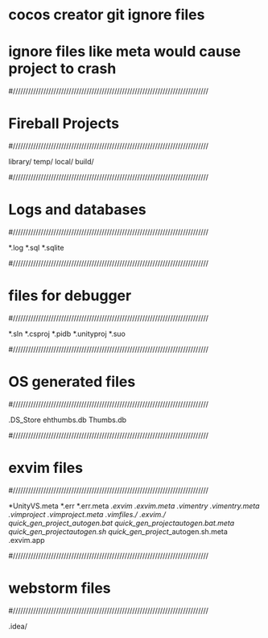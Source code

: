 # cocos creator git ignore files
# ignore files like meta would cause project to crash 




#/////////////////////////////////////////////////////////////////////////////
# Fireball Projects
#/////////////////////////////////////////////////////////////////////////////

library/
temp/
local/
build/

#/////////////////////////////////////////////////////////////////////////////
# Logs and databases
#/////////////////////////////////////////////////////////////////////////////

*.log
*.sql
*.sqlite

#/////////////////////////////////////////////////////////////////////////////
# files for debugger
#/////////////////////////////////////////////////////////////////////////////

*.sln
*.csproj
*.pidb
*.unityproj
*.suo

#/////////////////////////////////////////////////////////////////////////////
# OS generated files
#/////////////////////////////////////////////////////////////////////////////

.DS_Store
ehthumbs.db
Thumbs.db

#/////////////////////////////////////////////////////////////////////////////
# exvim files
#/////////////////////////////////////////////////////////////////////////////

*UnityVS.meta
*.err
*.err.meta
*.exvim
*.exvim.meta
*.vimentry
*.vimentry.meta
*.vimproject
*.vimproject.meta
.vimfiles.*/
.exvim.*/
quick_gen_project_*_autogen.bat
quick_gen_project_*_autogen.bat.meta
quick_gen_project_*_autogen.sh
quick_gen_project_*_autogen.sh.meta
.exvim.app

#/////////////////////////////////////////////////////////////////////////////
# webstorm files
#/////////////////////////////////////////////////////////////////////////////

.idea/
